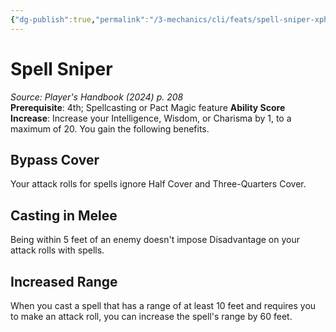 ```yaml
---
{"dg-publish":true,"permalink":"/3-mechanics/cli/feats/spell-sniper-xphb/","tags":["ttrpg-cli/compendium/src/5e/xphb","ttrpg-cli/feat"],"noteIcon":""}
---
```


# Spell Sniper
*Source: Player's Handbook (2024) p. 208*  
**Prerequisite**: 4th; Spellcasting or Pact Magic feature
**Ability Score Increase**: Increase your Intelligence, Wisdom, or Charisma by 1, to a maximum of 20.
You gain the following benefits.

## Bypass Cover

Your attack rolls for spells ignore Half Cover and Three-Quarters Cover.

## Casting in Melee

Being within 5 feet of an enemy doesn't impose Disadvantage on your attack rolls with spells.

## Increased Range

When you cast a spell that has a range of at least 10 feet and requires you to make an attack roll, you can increase the spell's range by 60 feet.